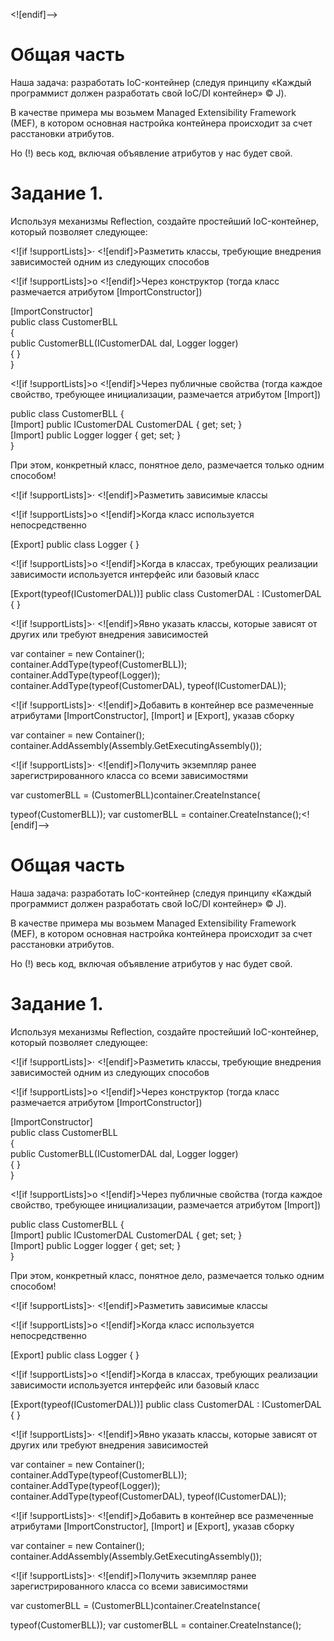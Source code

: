 <![endif]-->

# Общая часть

Наша задача: разработать IoC-контейнер (следуя принципу «Каждый программист должен разработать свой IoC/DI контейнер» © J).

В качестве примера мы возьмем Managed  Extensibility  Framework (MEF), в котором основная настройка контейнера происходит за счет расстановки атрибутов.

Но (!) весь код, включая объявление атрибутов у нас будет свой.

# Задание 1.

Используя механизмы Reflection, создайте простейший IoC-контейнер, который позволяет следующее:

<![if !supportLists]>· <![endif]>Разметить классы, требующие внедрения зависимостей одним из следующих способов

<![if !supportLists]>o <![endif]>Через конструктор (тогда класс размечается атрибутом [ImportConstructor])

[ImportConstructor]  
public  class  CustomerBLL  
{  
public CustomerBLL(ICustomerDAL dal, Logger logger)  
{ }  
}

<![if !supportLists]>o <![endif]>Через публичные свойства (тогда каждое свойство, требующее инициализации, размечается атрибутом [Import])

public  class  CustomerBLL {  
    [Import] public  ICustomerDAL CustomerDAL { get; set; }  
    [Import] public  Logger logger { get; set; }  
}

При этом, конкретный класс, понятное дело, размечается только одним способом!

<![if !supportLists]>· <![endif]>Разметить зависимые классы

<![if !supportLists]>o <![endif]>Когда класс используется непосредственно

[Export] public  class  Logger {  }

<![if !supportLists]>o <![endif]>Когда в классах, требующих реализации зависимости используется интерфейс или базовый класс

[Export(typeof(ICustomerDAL))] public  class  CustomerDAL : ICustomerDAL { }

<![if !supportLists]>· <![endif]>Явно указать классы, которые зависят от других или требуют внедрения зависимостей

var container = new  Container();  
container.AddType(typeof(CustomerBLL));  
container.AddType(typeof(Logger));  
container.AddType(typeof(CustomerDAL), typeof(ICustomerDAL));

<![if !supportLists]>· <![endif]>Добавить в контейнер все размеченные атрибутами [ImportConstructor], [Import] и [Export], указав сборку

var container = new  Container();  
container.AddAssembly(Assembly.GetExecutingAssembly());

<![if !supportLists]>· <![endif]>Получить экземпляр ранее зарегистрированного класса со всеми зависимостями

var customerBLL = (CustomerBLL)container.CreateInstance(

 typeof(CustomerBLL)); var customerBLL = container.CreateInstance<CustomerBLL>();<![endif]-->

# Общая часть

Наша задача: разработать IoC-контейнер (следуя принципу «Каждый программист должен разработать свой IoC/DI контейнер» © J).

В качестве примера мы возьмем Managed  Extensibility  Framework (MEF), в котором основная настройка контейнера происходит за счет расстановки атрибутов.

Но (!) весь код, включая объявление атрибутов у нас будет свой.

# Задание 1.

Используя механизмы Reflection, создайте простейший IoC-контейнер, который позволяет следующее:

<![if !supportLists]>· <![endif]>Разметить классы, требующие внедрения зависимостей одним из следующих способов

<![if !supportLists]>o <![endif]>Через конструктор (тогда класс размечается атрибутом [ImportConstructor])

[ImportConstructor]  
public  class  CustomerBLL  
{  
public CustomerBLL(ICustomerDAL dal, Logger logger)  
{ }  
}

<![if !supportLists]>o <![endif]>Через публичные свойства (тогда каждое свойство, требующее инициализации, размечается атрибутом [Import])

public  class  CustomerBLL {  
    [Import] public  ICustomerDAL CustomerDAL { get; set; }  
    [Import] public  Logger logger { get; set; }  
}

При этом, конкретный класс, понятное дело, размечается только одним способом!

<![if !supportLists]>· <![endif]>Разметить зависимые классы

<![if !supportLists]>o <![endif]>Когда класс используется непосредственно

[Export] public  class  Logger {  }

<![if !supportLists]>o <![endif]>Когда в классах, требующих реализации зависимости используется интерфейс или базовый класс

[Export(typeof(ICustomerDAL))] public  class  CustomerDAL : ICustomerDAL { }

<![if !supportLists]>· <![endif]>Явно указать классы, которые зависят от других или требуют внедрения зависимостей

var container = new  Container();  
container.AddType(typeof(CustomerBLL));  
container.AddType(typeof(Logger));  
container.AddType(typeof(CustomerDAL), typeof(ICustomerDAL));

<![if !supportLists]>· <![endif]>Добавить в контейнер все размеченные атрибутами [ImportConstructor], [Import] и [Export], указав сборку

var container = new  Container();  
container.AddAssembly(Assembly.GetExecutingAssembly());

<![if !supportLists]>· <![endif]>Получить экземпляр ранее зарегистрированного класса со всеми зависимостями

var customerBLL = (CustomerBLL)container.CreateInstance(

 typeof(CustomerBLL)); var customerBLL = container.CreateInstance<CustomerBLL>();

